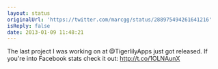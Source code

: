 ```yaml
---
layout: status
originalUrl: 'https://twitter.com/marcgg/status/288975494261641216'
isReply: false
date: 2013-01-09 11:48:21
---
```


The last project I was working on at @TigerlilyApps just got released. If you're into Facebook stats check it out: http://t.co/1OLNAunX
